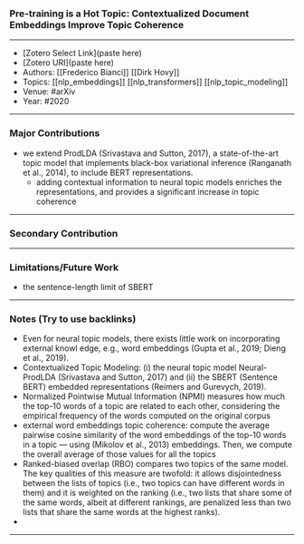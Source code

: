 ### Pre-training is a Hot Topic: Contextualized Document Embeddings Improve Topic Coherence
---
- [Zotero Select Link](paste here)
- [Zotero URI](paste here)
- Authors: [[Frederico Bianci]] [[Dirk Hovy]]
- Topics: [[nlp_embeddings]] [[nlp_transformers]] [[nlp_topic_modeling]]
- Venue: #arXiv
- Year: #2020
---
### Major Contributions
- we extend ProdLDA (Srivastava and Sutton, 2017), a state-of-the-art topic model that implements black-box variational inference (Ranganath et al., 2014), to include BERT representations.
	- adding contextual information to neural topic models enriches the representations, and provides a significant increase in topic coherence
---
### Secondary Contribution
---
### Limitations/Future Work
- the sentence-length limit of SBERT

---
### Notes (Try to use backlinks)
- Even for neural topic models, there exists little work on incorporating external knowl
edge, e.g., word embeddings (Gupta et al., 2019; Dieng et al., 2019).
- Contextualized Topic Modeling: (i) the neural topic model Neural-ProdLDA (Srivastava and Sutton, 2017) and (ii) the SBERT (Sentence BERT) embedded representations (Reimers and Gurevych, 2019).
- Normalized Pointwise Mutual Information (NPMI) measures how much the top-10 words of a topic are related to each other, considering the empirical frequency of the words computed on the original corpus
- external word embeddings topic coherence: compute the average pairwise cosine similarity of the word embeddings of the top-10 words in a topic — using (Mikolov et al., 2013) embeddings. Then, we compute the overall average of those values for all the topics
- Ranked-biased overlap (RBO) compares two topics of the same model. The key
qualities of this measure are twofold: it allows disjointedness between the lists of topics (i.e., two topics can have different words in them) and it is weighted on the ranking (i.e., two lists that share some of the same words, albeit at different rankings, are penalized less than two lists that share the same words at the highest ranks).
- 
---
